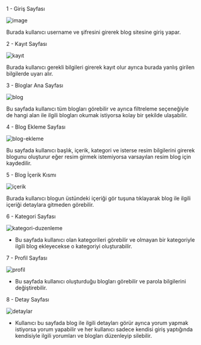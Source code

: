 1 - Giriş Sayfası

![image](https://github.com/user-attachments/assets/b6d22921-002b-47f3-b8c5-4f76879c264c)

Burada kullanıcı username ve şifresini girerek blog sitesine giriş yapar.

2 - Kayıt Sayfası

![kayıt](https://github.com/user-attachments/assets/a73857bd-7890-40d4-8df4-5233d09109b5)

Burada kullanıcı gerekli bilgileri girerek kayıt olur ayrıca burada yanlış girilen bilgilerde uyarı alır.

3 - Bloglar Ana Sayfası 

![blog](https://github.com/user-attachments/assets/0d274428-5ce4-4b01-9763-b2a1f42e4475)

Bu sayfada kullanıcı tüm blogları görebilir ve ayrıca filtreleme seçeneğiyle de hangi alan ile ilgili blogları okumak istiyorsa kolay bir şekilde ulaşabilir.

4 - Blog Ekleme Sayfası

![blog-ekleme](https://github.com/user-attachments/assets/c87f098d-1a02-4516-9973-9deb4c32a523)

Bu sayfada kullanıcı başlık, içerik, kategori ve isterse resim bilgilerini girerek blogunu oluşturur eğer resim girmek istemiyorsa varsayılan resim blog için kaydedilir.

5 - Blog İçerik Kısmı

![içerik](https://github.com/user-attachments/assets/effec3ae-5260-4700-b9a3-e43e93985578)

Burada kullanıcı blogun üstündeki içeriği gör tuşuna tıklayarak blog ile ilgili içeriği detaylara gitmeden görebilir.

6 - Kategori Sayfası

![kategori-duzenleme](https://github.com/user-attachments/assets/1ae010ac-17d9-4ca8-8277-3284982620d6)

- Bu sayfada kullanıcı olan kategorileri görebilir ve olmayan bir kategoriyle ilgili blog ekleyecekse o kategoriyi oluşturabilir.

7 - Profil Sayfası

![profil](https://github.com/user-attachments/assets/577e6a4e-6807-480d-beca-f75c0aa255c2)

- Bu sayfada kullanıcı oluşturduğu blogları görebilir ve parola bilgilerini değiştirebilir.

8 - Detay Sayfası

![detaylar](https://github.com/user-attachments/assets/601e238c-a5e5-463c-8703-6549700d6234)

- Kullanıcı bu sayfada blog ile ilgili detayları görür ayrıca yorum yapmak istiyorsa yorum yapabilir ve her kullanıcı sadece kendisi giriş yaptığında kendisiyle ilgili yorumları ve blogları düzenleyip silebilir.

